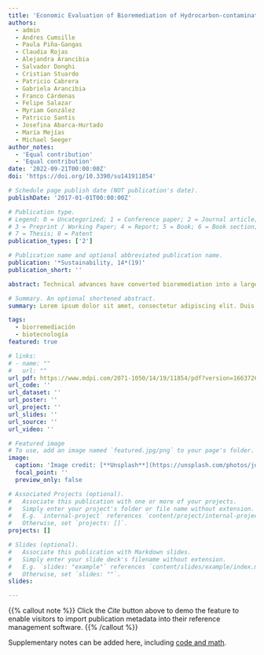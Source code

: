 ```yaml
---
title: 'Economic Evaluation of Bioremediation of Hydrocarbon-contaminated Urban Soils in Chile.'
authors:
  - admin
  - Andres Cumsille
  - Paula Piña-Gangas
  - Claudia Rojas
  - Alejandra Arancibia
  - Salvador Donghi
  - Cristian Stuardo
  - Patricio Cabrera
  - Gabriela Arancibia
  - Franco Cárdenas
  - Felipe Salazar
  - Myriam González
  - Patricio Santis
  - Josefina Abarca-Hurtado
  - María Mejías
  - Michael Seeger 
author_notes:
  - 'Equal contribution'
  - 'Equal contribution'
date: '2022-09-21T00:00:00Z'
doi: 'https://doi.org/10.3390/su141911854'

# Schedule page publish date (NOT publication's date).
publishDate: '2017-01-01T00:00:00Z'

# Publication type.
# Legend: 0 = Uncategorized; 1 = Conference paper; 2 = Journal article;
# 3 = Preprint / Working Paper; 4 = Report; 5 = Book; 6 = Book section;
# 7 = Thesis; 8 = Patent
publication_types: ['2']

# Publication name and optional abbreviated publication name.
publication: '*Sustainability, 14*(19)'
publication_short: ''

abstract: Technical advances have converted bioremediation into a large-scale ecosystem service suitable for the treatment of polluted soils worldwide; however, its application in Chile is scarce. The main hurdles that must be addressed include the capacities of such approaches for the treatment of polluted soils, the lack of knowledge about key factors affecting bioremediation costs and the lack of a legal framework to regulate this activity. In this study, the economic performance of the bioremediation of chronically hydrocarbon-polluted urban soils based on bioaugmentation, biostimulation or the combination of both approaches projected to an industrial scale was evaluated. The cost of bioremediation ranged between USD 50.7 and USD 310.4 per m3 of contaminated soil. In addition, the items and activities that had the most significant impacts on the final bioremediation cost, such as compost for biostimulation and bacterial growth media for bioaugmentation-based approaches, were identified. The projected costs were compared against an extensive database of 130 soil bioremediation projects. The bioremediation treatment costs fell within the top 60% of the more expensive projects, highlighting the high effort involved in bioremediation of chronically contaminated soils. This framework can facilitate the decision making of entrepreneurs, consultants, researchers and governmental authorities when launching initiatives to develop a local bioremediation industry capable of cleaning up a high number of polluted sites in Chile.

# Summary. An optional shortened abstract.
summary: Lorem ipsum dolor sit amet, consectetur adipiscing elit. Duis posuere tellus ac convallis placerat. Proin tincidunt magna sed ex sollicitudin condimentum.

tags:
  - biorremediación
  - biotecnología
featured: true

# links:
# - name: ""
#   url: ""
url_pdf: https://www.mdpi.com/2071-1050/14/19/11854/pdf?version=1663726039
url_code: ''
url_dataset: ''
url_poster: ''
url_project: ''
url_slides: ''
url_source: ''
url_video: ''

# Featured image
# To use, add an image named `featured.jpg/png` to your page's folder.
image:
  caption: 'Image credit: [**Unsplash**](https://unsplash.com/photos/jdD8gXaTZsc)'
  focal_point: ''
  preview_only: false

# Associated Projects (optional).
#   Associate this publication with one or more of your projects.
#   Simply enter your project's folder or file name without extension.
#   E.g. `internal-project` references `content/project/internal-project/index.md`.
#   Otherwise, set `projects: []`.
projects: []

# Slides (optional).
#   Associate this publication with Markdown slides.
#   Simply enter your slide deck's filename without extension.
#   E.g. `slides: "example"` references `content/slides/example/index.md`.
#   Otherwise, set `slides: ""`.
slides:

---
```


{{% callout note %}}
Click the _Cite_ button above to demo the feature to enable visitors to import publication metadata into their reference management software.
{{% /callout %}}

Supplementary notes can be added here, including [code and math](https://wowchemy.com/docs/content/writing-markdown-latex/).

